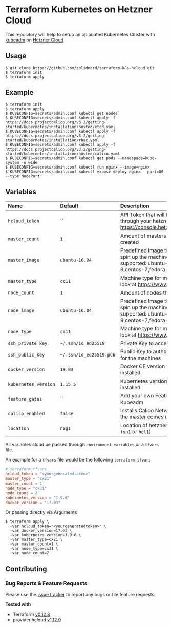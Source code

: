 # Terraform Kubernetes on Hetzner Cloud

This repository will help to setup an opionated Kubernetes Cluster with [kubeadm](https://kubernetes.io/docs/setup/independent/create-cluster-kubeadm/) on [Hetzner Cloud](https://www.hetzner.com/cloud?country=us).

## Usage

```
$ git clone https://github.com/solidnerd/terraform-k8s-hcloud.git
$ terraform init
$ terraform apply
```

## Example

```
$ terraform init
$ terraform apply
$ KUBECONFIG=secrets/admin.conf kubectl get nodes
$ KUBECONFIG=secrets/admin.conf kubectl apply -f https://docs.projectcalico.org/v3.2/getting-started/kubernetes/installation/hosted/etcd.yaml
$ KUBECONFIG=secrets/admin.conf kubectl apply -f https://docs.projectcalico.org/v3.2/getting-started/kubernetes/installation/rbac.yaml
$ KUBECONFIG=secrets/admin.conf kubectl apply -f https://docs.projectcalico.org/v3.2/getting-started/kubernetes/installation/hosted/calico.yaml
$ KUBECONFIG=secrets/admin.conf kubectl get pods --namespace=kube-system -o wide
$ KUBECONFIG=secrets/admin.conf kubectl run nginx --image=nginx
$ KUBECONFIG=secrets/admin.conf kubectl expose deploy nginx --port=80 --type NodePort
```

## Variables

|  Name                    |  Default     |  Description                                                                      | Required |
|:-------------------------|:-------------|:----------------------------------------------------------------------------------|:--------:|
| `hcloud_token`        | ``                      |API Token that will be generated through your hetzner cloud project https://console.hetzner.cloud/projects                   | Yes |
| `master_count`        | `1`                     | Amount of masters that will be created                                                                                      | No  |
| `master_image`        | `ubuntu-16.04`          | Predefined Image that will be used to spin up the machines (Currently supported: ubuntu-16.04, debian-9,centos-7,fedora-27) | No  |
| `master_type`         | `cx11`                  | Machine type for more types have a look at https://www.hetzner.de/cloud                                                     | No  |
| `node_count`          | `1`                     | Amount of nodes that will be created                                                                                        | No  |
| `node_image`          | `ubuntu-16.04`          | Predefined Image that will be used to spin up the machines (Currently supported: ubuntu-16.04, debian-9,centos-7,fedora-27) | No  |
| `node_type`           | `cx11`                  | Machine type for more types have a look at https://www.hetzner.de/cloud                                                     | No  |
| `ssh_private_key`     | `~/.ssh/id_ed25519`     | Private Key to access the machines                                                                                          | No  |
| `ssh_public_key`      | `~/.ssh/id_ed25519.pub` | Public Key to authorized the access for the machines                                                                        | No  |
| `docker_version`      | `19.03`                 | Docker CE version that will be installed                                                                                    | No  |
| `kubernetes_version`  | `1.15.5`                | Kubernetes version that will be installed                                                                                   | No  |
| `feature_gates`       | ``                      | Add your own Feature Gates for Kubeadm                                                                                      | No  |
| `calico_enabled`      | `false`                 | Installs Calico Network Provider after the master comes up                                                                  | No  |
| `location`		| `nbg1`		  | Location of hetzner datacenter (`nbg1`, `fsn1` or `hel1`)									| No  |
All variables cloud be passed through `environment variables` or a `tfvars` file.

An example for a `tfvars` file would be the following `terraform.tfvars`

```toml
# terraform.tfvars
hcloud_token = "<yourgeneratedtoken>"
master_type = "cx21"
master_count = 1
node_type = "cx31"
node_count = 2
kubernetes_version = "1.9.6"
docker_version = "17.03"
```

Or passing directly via Arguments

```console
$ terraform apply \
  -var hcloud_token="<yourgeneratedtoken>" \
  -var docker_version=17.03 \
  -var kubernetes_version=1.9.6 \
  -var master_type=cx21 \
  -var master_count=1 \
  -var node_type=cx31 \
  -var node_count=2
```


## Contributing

### Bug Reports & Feature Requests

Please use the [issue tracker](https://github.com/solidnerd/terraform-k8s-hcloud/issues) to report any bugs or file feature requests.


**Tested with**

- Terraform [v0.12.8](https://github.com/hashicorp/terraform/tree/v0.12.8)
- provider.hcloud [v1.12.0](https://github.com/terraform-providers/terraform-provider-hcloud)
